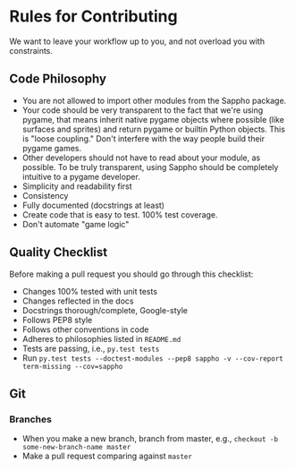 # Rules for Contributing

We want to leave your workflow up to you, and not
overload you with constraints.

## Code Philosophy

  * You are not allowed to import other modules from the Sappho package.
  * Your code should be very transparent to the fact that we're using pygame,
    that means inherit native pygame objects where possible (like surfaces
    and sprites) and return pygame or builtin Python objects. This is "loose
    coupling." Don't interfere with the way people build their pygame games.
  * Other developers should not have to read about your module, as possible. To
    be truly transparent, using Sappho should be completely intuitive to a
    pygame developer.
  * Simplicity and readability first
  * Consistency
  * Fully documented (docstrings at least)
  * Create code that is easy to test. 100% test coverage.
  * Don't automate "game logic"

## Quality Checklist

Before making a pull request you should go through
this checklist:

  * Changes 100% tested with unit tests
  * Changes reflected in the docs
  * Docstrings thorough/complete, Google-style
  * Follows PEP8 style
  * Follows other conventions in code
  * Adheres to philosophies listed in `README.md`
  * Tests are passing, i.e., `py.test tests`
  * Run `py.test tests --doctest-modules --pep8 sappho -v --cov-report term-missing --cov=sappho`

## Git

### Branches

  * When you make a new branch, branch from master, e.g.,
    `checkout -b some-new-branch-name master`
  * Make a pull request comparing against `master`
